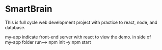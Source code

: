 # SmartBrain 
This is full cycle web development project with practice to react, node, and database.

my-app indicate front-end server with react
to view the demo.
in side of my-app folder 
run-->
npm init -y
npm start 





